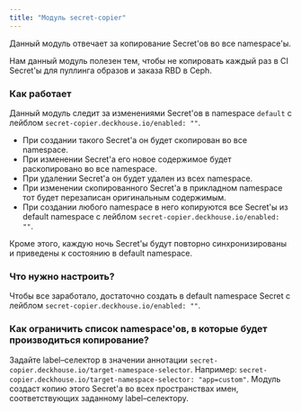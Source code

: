 ```yaml
---
title: "Модуль secret-copier"
---
```


Данный модуль отвечает за копирование Secret'ов во все namespace'ы.

Нам данный модуль полезен тем, чтобы не копировать каждый раз в CI Secret'ы для пуллинга образов и заказа RBD в Ceph.

### Как работает

Данный модуль следит за изменениями Secret'ов в namespace `default` с лейблом `secret-copier.deckhouse.io/enabled: ""`.
* При создании такого Secret'а он будет скопирован во все namespace.
* При изменении Secret'а его новое содержимое будет раскопировано во все namespace.
* При удалении Secret'а он будет удален из всех namespace.
* При изменении скопированного Secret'а в прикладном namespace тот будет перезаписан оригинальным содержимым.
* При создании любого namespace в него копируются все Secret'ы из default namespace с лейблом `secret-copier.deckhouse.io/enabled: ""`.

Кроме этого, каждую ночь Secret'ы будут повторно синхронизированы и приведены к состоянию в default namespace.

### Что нужно настроить?

Чтобы все заработало, достаточно создать в default namespace Secret с лейблом `secret-copier.deckhouse.io/enabled: ""`.

### Как ограничить список namespace'ов, в которые будет производиться копирование?

Задайте label–селектор в значении аннотации `secret-copier.deckhouse.io/target-namespace-selector`. Например: `secret-copier.deckhouse.io/target-namespace-selector: "app=custom"`. Модуль создаст копию этого Secret'а во всех пространствах имен, соответствующих заданному label–селектору.
